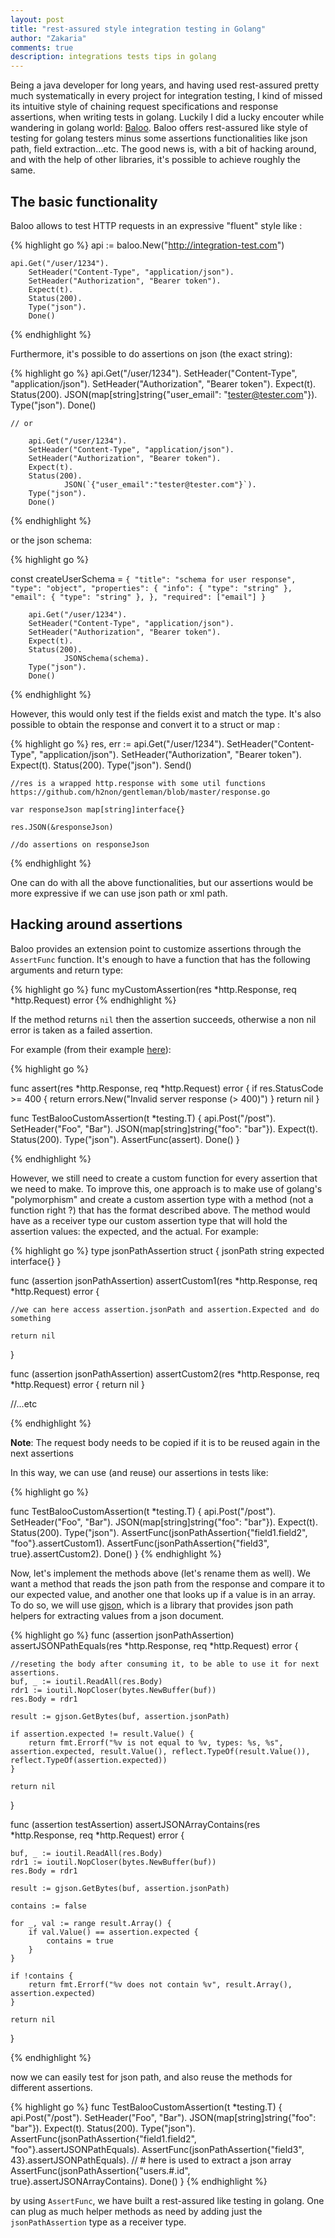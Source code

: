 ```yaml
---
layout: post
title: "rest-assured style integration testing in Golang"
author: "Zakaria"
comments: true
description: integrations tests tips in golang 
---
```


Being a java developer for long years, and having used rest-assured pretty much systematically in every project for integration testing, I kind of missed its intuitive style of chaining request specifications and response assertions, when writing tests in golang. Luckily I did a lucky encouter while wandering in golang world: [Baloo](https://github.com/h2non/baloo). Baloo offers rest-assured like style of testing for golang testers minus some assertions functionalities like json path, field extraction...etc. The good news is, with a bit of hacking around, and with the help of other libraries, it's possible to achieve roughly the same. 

## The basic functionality

Baloo allows to test HTTP requests in an expressive "fluent" style like :

{% highlight go  %}
    api := baloo.New("http://integration-test.com")

	api.Get("/user/1234").
		SetHeader("Content-Type", "application/json").
		SetHeader("Authorization", "Bearer token").
		Expect(t).
		Status(200).
		Type("json").
		Done()
{% endhighlight %}

Furthermore, it's possible to do assertions on json (the exact string):

{% highlight go  %}
        api.Get("/user/1234").
		SetHeader("Content-Type", "application/json").
		SetHeader("Authorization", "Bearer token").
		Expect(t).
		Status(200).
                JSON(map[string]string{"user_email": "tester@tester.com"}).
		Type("json").
		Done()

    // or 

        api.Get("/user/1234").
		SetHeader("Content-Type", "application/json").
		SetHeader("Authorization", "Bearer token").
		Expect(t).
		Status(200).
                JSON(`{"user_email":"tester@tester.com"}`).
		Type("json").
		Done()

{% endhighlight %}

or the json schema:

{% highlight go  %}

const createUserSchema = `{
	"title": "schema for user response",
	"type": "object",
	"properties": {
	  "info": {
		"type": "string"
	  },
	  "email": {
		"type": "string"
	  },
	},
	"required": ["email"]
  }`

        api.Get("/user/1234").
		SetHeader("Content-Type", "application/json").
		SetHeader("Authorization", "Bearer token").
		Expect(t).
		Status(200).
                JSONSchema(schema).
		Type("json").
		Done()

{% endhighlight %}

However, this would only test if the fields exist and match the type. It's also possible to obtain the response and convert it to a struct or map :

{% highlight go  %}
    res, err := api.Get("/user/1234").
		SetHeader("Content-Type", "application/json").
		SetHeader("Authorization", "Bearer token").
		Expect(t).
		Status(200).
		Type("json").
		Send()

	//res is a wrapped http.response with some util functions https://github.com/h2non/gentleman/blob/master/response.go

	var responseJson map[string]interface{}

    res.JSON(&responseJson)

	//do assertions on responseJson
{% endhighlight %}

One can do with all the above functionalities, but our assertions would be more expressive if we can use json path or xml path.

## Hacking around assertions

Baloo provides an extension point to customize assertions through the `AssertFunc` function. It's enough to have a function that has the following arguments and return type: 

{% highlight go  %}
func myCustomAssertion(res *http.Response, req *http.Request) error
{% endhighlight %}

If the method returns `nil` then the assertion succeeds, otherwise a non nil error is taken as a failed assertion. 

For example (from their example [here](https://github.com/h2non/baloo/blob/master/_examples/custom_assertion/custom_test.go)):

{% highlight go  %}

func assert(res *http.Response, req *http.Request) error {
	if res.StatusCode >= 400 {
		return errors.New("Invalid server response (> 400)")
	}
	return nil
}

func TestBalooCustomAssertion(t *testing.T) {
	api.Post("/post").
		SetHeader("Foo", "Bar").
		JSON(map[string]string{"foo": "bar"}).
		Expect(t).
		Status(200).
		Type("json").
		AssertFunc(assert).
		Done()
}

{% endhighlight %}

However, we still need to create a custom function for every assertion that we need to make. To improve this, one approach is to make use of golang's "polymorphism" and create a custom assertion type with a method (not a function right ?) that has the format described above. The method would have as a receiver type our custom assertion type that will hold the assertion values: the expected, and the actual. For example:

{% highlight go  %}
type jsonPathAssertion struct {
	jsonPath string
	expected interface{}
}

func (assertion jsonPathAssertion) assertCustom1(res *http.Response, req *http.Request) error {

	//we can here access assertion.jsonPath and assertion.Expected and do something 

	return nil
}

func (assertion jsonPathAssertion) assertCustom2(res *http.Response, req *http.Request) error {
	return nil
}

//...etc

{% endhighlight %}

__Note__: The request body needs to be copied if it is to be reused again in the next assertions

In this way, we can use (and reuse) our assertions in tests like: 

{% highlight go  %}

func TestBalooCustomAssertion(t *testing.T) {
	api.Post("/post").
		SetHeader("Foo", "Bar").
		JSON(map[string]string{"foo": "bar"}).
		Expect(t).
		Status(200).
		Type("json").
		AssertFunc(jsonPathAssertion{"field1.field2", "foo"}.assertCustom1).
		AssertFunc(jsonPathAssertion{"field3", true}.assertCustom2).
		Done()
}
{% endhighlight %}

Now, let's implement the methods above (let's rename them as well). We want a method that reads the json path from the response and compare it to our expected value, and another one that looks up if a value is in an array. To do so, we will use [gjson](https://github.com/tidwall/gjson), which is a library that provides json path helpers for extracting values from a json document. 

{% highlight go  %}
func (assertion jsonPathAssertion) assertJSONPathEquals(res *http.Response, req *http.Request) error {

    //reseting the body after consuming it, to be able to use it for next assertions. 
	buf, _ := ioutil.ReadAll(res.Body)
	rdr1 := ioutil.NopCloser(bytes.NewBuffer(buf))
	res.Body = rdr1

	result := gjson.GetBytes(buf, assertion.jsonPath)

	if assertion.expected != result.Value() {
		return fmt.Errorf("%v is not equal to %v, types: %s, %s", assertion.expected, result.Value(), reflect.TypeOf(result.Value()), reflect.TypeOf(assertion.expected))
	}

	return nil
}

func (assertion testAssertion) assertJSONArrayContains(res *http.Response, req *http.Request) error {

	buf, _ := ioutil.ReadAll(res.Body)
	rdr1 := ioutil.NopCloser(bytes.NewBuffer(buf))
	res.Body = rdr1

	result := gjson.GetBytes(buf, assertion.jsonPath)

	contains := false

	for _, val := range result.Array() {
		if val.Value() == assertion.expected {
			contains = true
		}
	}

	if !contains {
		return fmt.Errorf("%v does not contain %v", result.Array(), assertion.expected)
	}

	return nil
}

{% endhighlight %}

now we can easily test for json path, and also reuse the methods for different assertions. 

{% highlight go  %}
func TestBalooCustomAssertion(t *testing.T) {
	api.Post("/post").
		SetHeader("Foo", "Bar").
		JSON(map[string]string{"foo": "bar"}).
		Expect(t).
		Status(200).
		Type("json").
		AssertFunc(jsonPathAssertion{"field1.field2", "foo"}.assertJSONPathEquals).
		AssertFunc(jsonPathAssertion{"field3", 43}.assertJSONPathEquals).
		// # here is used to extract a json array
		AssertFunc(jsonPathAssertion{"users.#.id", true}.assertJSONArrayContains).
		Done()
}
{% endhighlight %}

by using `AssertFunc`, we have built a rest-assured like testing in golang. One can plug as much helper methods as need by adding just the `jsonPathAssertion` type as a receiver type. 







